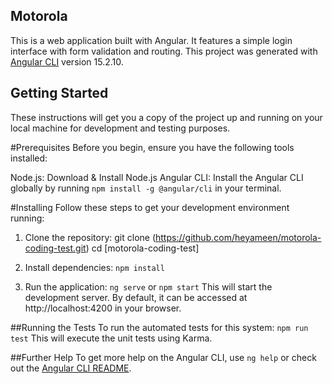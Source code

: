 ## Motorola
This is a web application built with Angular. It features a simple login interface with form validation and routing.
This project was generated with [Angular CLI](https://github.com/angular/angular-cli) version 15.2.10.

## Getting Started
These instructions will get you a copy of the project up and running on your local machine for development and testing purposes.

#Prerequisites
Before you begin, ensure you have the following tools installed:

Node.js: Download & Install Node.js
Angular CLI: Install the Angular CLI globally by running `npm install -g @angular/cli` in your terminal.

#Installing
Follow these steps to get your development environment running:

1. Clone the repository:
git clone (https://github.com/heyameen/motorola-coding-test.git)
cd [motorola-coding-test]

2. Install dependencies:
`npm install`

3. Run the application:
`ng serve` or `npm start`
This will start the development server. By default, it can be accessed at http://localhost:4200 in your browser.


##Running the Tests
To run the automated tests for this system:
`npm run test`
This will execute the unit tests using Karma.

##Further Help
To get more help on the Angular CLI, use `ng help` or check out the [Angular CLI README](https://github.com/angular/angular-cli/blob/main/README.md).


